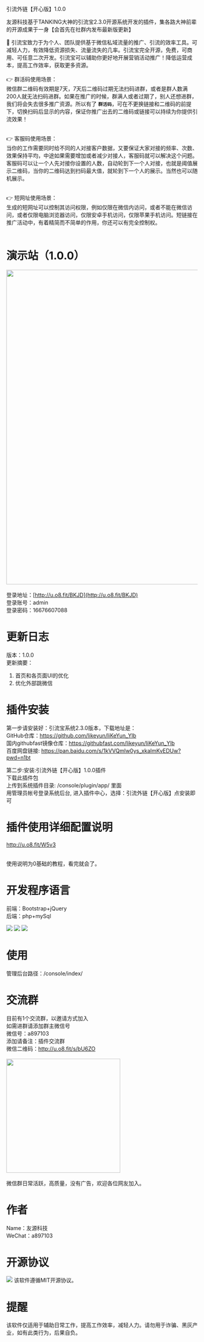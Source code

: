 引流外链【开心版】1.0.0

友源科技基于TANKING大神的引流宝2.3.0开源系统开发的插件，集各路大神前辈的开源成果于一身【会首先在社群内发布最新版更新】

👋 引流宝致力于为个人、团队提供基于微信私域流量的推广、引流的效率工具。可减轻人力，有效降低资源损失、流量流失的几率。引流宝完全开源，免费，可商用、可任意二次开发。引流宝可以辅助你更好地开展营销活动推广！降低运营成本，提高工作效率，获取更多资源。
<br/><br/>
👉 群活码使用场景：<br/>
微信群二维码有效期是7天，7天后二维码过期无法扫码进群，或者是群人数满200人就无法扫码进群。如果在推广的时候，群满人或者过期了，别人还想进群，我们将会失去很多推广资源。所以有了 **`群活码`**，可在不更换链接和二维码的前提下，切换扫码后显示的内容，保证你推广出去的二维码或链接可以持续为你提供引流效果！<br/><br/>

👉 客服码使用场景：<br/>
当你的工作需要同时给不同的人对接客户数据，又要保证大家对接的频率、次数、效果保持平均，中途如果需要增加或者减少对接人，客服码就可以解决这个问题。客服码可以让一个人先对接你设置的人数，自动轮到下一个人对接，也就是阈值展示二维码，当你的二维码达到扫码最大值，就轮到下一个人的展示。当然也可以随机展示。<br/><br/>

👉 短网址使用场景：<br/>
生成的短网址可以控制其访问权限，例如仅限在微信内访问，或者不能在微信访问，或者仅限电脑浏览器访问，仅限安卓手机访问，仅限苹果手机访问。短链接在推广活动中，有着精简而不简单的作用，你还可以有完全控制权。<br/><br/>



# 演示站（1.0.0）
<img src="http://7rcc.com/xslink.png" width="828" /><br/><br/>
登录地址：[http://u.o8.fit/BKJD](http://u.o8.fit/BKJD) <br/>
登录账号：admin <br/>
登录密码：16676607088 <br/>

# 更新日志
版本：1.0.0<br/>
更新摘要：<br/>
1. 首页和各页面UI的优化<br/>
2. 优化外部跳微信<br/>


# 插件安装<br/>
第一步请安装好：引流宝系统2.3.0版本，下载地址是：<br/>
  GitHub仓库：https://github.com/likeyun/liKeYun_Ylb<br/>
  国内githubfast镜像仓库：https://githubfast.com/likeyun/liKeYun_Ylb<br/>
  百度网盘链接: https://pan.baidu.com/s/1kVVQmlw0ys_xkaImKvEDUw?pwd=n1bt<br/>

第二步:安装:引流外链【开心版】1.0.0插件<br/>
  下载此插件包<br/>
  上传到系统插件目录:  /console/plugin/app/ 里面<br/>
  用管理员帐号登录系统后台, 进入插件中心，选择：引流外链【开心版】点安装即可<br/>



# 插件使用详细配置说明
http://u.o8.fit/W5v3<br/><br/>

使用说明为0基础的教程，看完就会了。


# 开发程序语言
前端：Bootstrap+jQuery<br/>
后端：php+mySql

![](https://img.shields.io/badge/PHP-7.4.0-brightgreen.svg) ![](https://img.shields.io/badge/Bootstrap-4.0-brightgreen.svg) ![](https://img.shields.io/badge/jQuery-3.6.0-brightgreen.svg)


# 使用
管理后台路径：/console/index/<br/>


# 交流群
目前有1个交流群，以邀请方式加入<br/>
如需进群请添加群主微信号<br/>
微信号：a897103 <br/>
添加请备注：插件交流群<br/>
微信二维码：http://u.o8.fit/s/bU6ZO<br/><br/>
<img src="http://7rcc.com/wx.jpg"  width="300" /><br/><br/>
微信群日常活跃，高质量，没有广告，欢迎各位网友加入。<br/>


# 作者
Name：友源科技<br/>
WeChat：a897103<br/>


# 开源协议
![](https://img.shields.io/badge/开源协议-MIT-brightgreen.svg) 该软件遵循MIT开源协议。


# 提醒
该软件仅适用于辅助日常工作，提高工作效率，减轻人力。请勿用于诈骗、黑灰产业，如有此类行为，后果自负。

